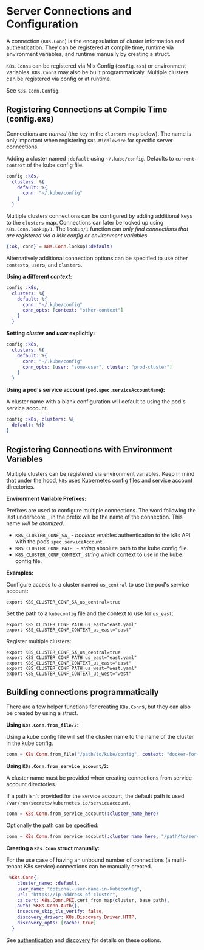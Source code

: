 # Server Connections and Configuration

A connection (`K8s.Conn`) is the encapsulation of cluster information and authentication. They can be registered at compile time, runtime via environment variables, and runtime manually by creating a struct.

`K8s.Conn`s can be registered via Mix Config (`config.exs`) or environment variables. `K8s.Conn`s may also be built programmaticaly. Multiple clusters can be registered via config or at runtime.

See `K8s.Conn.Config`.

## Registering Connections at Compile Time (config.exs)

Connections are _named_ (the key in the `clusters` map below). The name is only important when registering `K8s.Middleware` for specific server connections.

Adding a cluster named `:default` using `~/.kube/config`. Defaults to `current-context` of the kube config file.

```elixir
config :k8s,
  clusters: %{
    default: %{
      conn: "~/.kube/config"
    }
  }
```

Multiple clusters connections can be configured by adding additional keys to the `clusters` map. Connections can later be looked up using `K8s.Conn.lookup/1`. The `lookup/1` function can _only find connections that are registered via a Mix config or environment variables_.

```elixir
{:ok, conn} = K8s.Conn.lookup(:default)
```

Alternatively additional connection options can be specified to use other `context`s, `user`s, and `cluster`s.

**Using a different _context_:**

```elixir
config :k8s,
  clusters: %{
    default: %{
      conn: "~/.kube/config"
      conn_opts: [context: "other-context"]
    }
  }
```

**Setting *cluster* and *user* explicitly:**

```elixir
config :k8s,
  clusters: %{
    default: %{
      conn: "~/.kube/config"
      conn_opts: [user: "some-user", cluster: "prod-cluster"]
    }
  }
```

**Using a pod's service account (`pod.spec.serviceAccountName`):**

A cluster name with a blank configuration will default to using the pod's service account.

```elixir
config :k8s, clusters: %{
  default: %{}
}
```

## Registering Connections with Environment Variables

Multiple clusters can be registered via environment variables. Keep in mind that under the hood, `k8s` uses Kubernetes config files and service account directories.

**Environment Variable Prefixes:**

Prefixes are used to configure multiple connections. The word following the last underscore `_` in the prefix will be the name of the connection. This name _will be atomized_.

* `K8S_CLUSTER_CONF_SA_` - *boolean* enables authentication to the k8s API with the pods `spec.serviceAccount`.
* `K8S_CLUSTER_CONF_PATH_` - *string* absolute path to the kube config file.
* `K8S_CLUSTER_CONF_CONTEXT_` *string* which context to use in the kube config file.

**Examples:**

Configure access to a cluster named `us_central` to use the pod's service account:

```shell
export K8S_CLUSTER_CONF_SA_us_central=true
```

Set the path to a `kubeconfig` file and the context to use for `us_east`:

```shell
export K8S_CLUSTER_CONF_PATH_us_east="east.yaml"
export K8S_CLUSTER_CONF_CONTEXT_us_east="east"
```

Register multiple clusters:

```shell
export K8S_CLUSTER_CONF_SA_us_central=true
export K8S_CLUSTER_CONF_PATH_us_east="east.yaml"
export K8S_CLUSTER_CONF_CONTEXT_us_east="east"
export K8S_CLUSTER_CONF_PATH_us_west="west.yaml"
export K8S_CLUSTER_CONF_CONTEXT_us_west="west"
```

## Building connections programmatically

There are a few helper functions for creating `K8s.Conn`s, but they can also be created by using a struct.

**Using `K8s.Conn.from_file/2`:**

Using a kube config file will set the cluster name to the name of the cluster in the kube config.

```elixir
conn = K8s.Conn.from_file("/path/to/kube/config", context: "docker-for-desktop")
```

**Using `K8s.Conn.from_service_account/2`:**

A cluster name must be provided when creating connections from service account directories.

If a path isn't provided for the service account, the default path is used `/var/run/secrets/kubernetes.io/serviceaccount`.

```elixir
conn = K8s.Conn.from_service_account(:cluster_name_here)
```

Optionally the path can be specified:

```elixir
conn = K8s.Conn.from_service_account(:cluster_name_here, "/path/to/service/account/directory")
```

**Creating a `K8s.Conn` struct manually:**

For the use case of having an unbound number of connections (a multi-tenant K8s service) connections can be manually created.

```elixir
 %K8s.Conn{
    cluster_name: :default, 
    user_name: "optional-user-name-in-kubeconfig",
    url: "https://ip-address-of-cluster",
    ca_cert: K8s.Conn.PKI.cert_from_map(cluster, base_path),
    auth: %K8s.Conn.Auth{},
    insecure_skip_tls_verify: false,
    discovery_driver: K8s.Discovery.Driver.HTTP,
    discovery_opts: [cache: true]
  }
```

See [authentication](./authentication.md) and [discovery](./discovery.md) for details on these options.